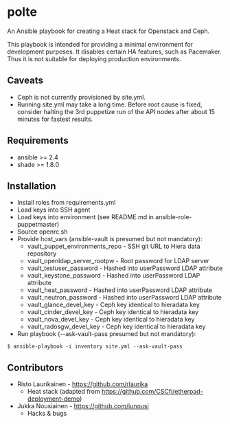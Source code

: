 # polte

An Ansible playbook for creating a Heat stack for Openstack and Ceph.

This playbook is intended for providing a minimal environment for development
purposes. It disables certain HA features, such as Pacemaker. Thus it is not
suitable for deploying production environments.

## Caveats

* Ceph is not currently provisioned by site.yml.
* Running site.yml may take a long time. Before root cause is fixed, consider
  halting the 3rd puppetize run of the API nodes after about 15 minutes for
  fastest results.

## Requirements

* ansible >= 2.4
* shade >= 1.8.0

## Installation

* Install roles from requirements.yml
* Load keys into SSH agent
* Load keys into environment (see README.md in ansible-role-puppetmaster)
* Source openrc.sh
* Provide host_vars (ansible-vault is presumed but not mandatory):
  * vault_puppet_environments_repo - SSH git URL to Hiera data repository
  * vault_openldap_server_rootpw - Root password for LDAP server
  * vault_testuser_password - Hashed into userPassword LDAP attribute
  * vault_keystone_password - Hashed into userPassword LDAP attribute
  * vault_heat_password - Hashed into userPassword LDAP attribute
  * vault_neutron_password - Hashed into userPassword LDAP attribute
  * vault_glance_devel_key - Ceph key identical to hieradata key
  * vault_cinder_devel_key - Ceph key identical to hieradata key
  * vault_nova_devel_key - Ceph key identical to hieradata key
  * vault_radosgw_devel_key - Ceph key identical to hieradata key
* Run playbook (--ask-vault-pass presumed but not mandatory):

`$ ansible-playbook -i inventory site.yml --ask-vault-pass`

## Contributors

* Risto Laurikainen - https://github.com/rlaurika
  * Heat stack (adapted from https://github.com/CSCfi/etherpad-deployment-demo)
* Jukka Nousiainen - https://github.com/junousi
  * Hacks & bugs
